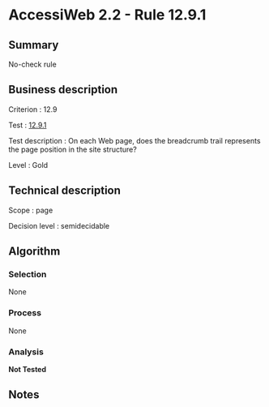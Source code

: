 # AccessiWeb 2.2 - Rule 12.9.1

## Summary

No-check rule

## Business description

Criterion : 12.9

Test :
[12.9.1](http://www.accessiweb.org/index.php/accessiweb-22-english-version.html#test-12-9-1)

Test description : On each Web page, does the breadcrumb trail
represents the page position in the site structure?

Level : Gold

## Technical description

Scope : page

Decision level :
semidecidable

## Algorithm

### Selection

None

### Process

None

### Analysis

**Not Tested**

## Notes


